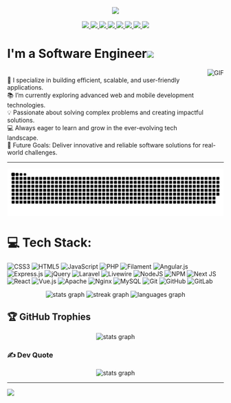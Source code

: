 <div align="center">
  <img height="200" src="https://i.imgur.com/4ASafy0.png"  />
  <p align="center">
    <a href="#">
  <img src="https://img.shields.io/badge/My_Portfolio-0A0A0A?style=flat&logo=dev.to&logoColor=white"/>
</a>
<a href="#">
  <img src="https://img.shields.io/badge/LinkedIn-%230077B5.svg?logo=linkedin&logoColor=white"/>
</a> 
<a href="#">
  <img src="https://img.shields.io/badge/WhatsApp-25D366?logo=whatsapp&logoColor=white"/>
</a>
<a href="#">
  <img src="https://img.shields.io/badge/TikTok-%23000000.svg?logo=TikTok&logoColor=white"/>
</a>
<a href="#">
  <img src="https://img.shields.io/badge/Instagram-%23E4405F.svg?logo=Instagram&logoColor=white"/>
</a>
<a href="#">
  <img src="https://img.shields.io/badge/YouTube-%23FF0000.svg?logo=YouTube&logoColor=white"/>
</a>
<a href="#">
  <img src="https://img.shields.io/badge/X-black.svg?logo=X&logoColor=white"/>
</a>
<a href="#">
  <img src="https://img.shields.io/badge/Discord-%237289DA.svg?logo=discord&logoColor=white"/>
</a>
  </p>
</div>



<h1>I'm a Software Engineer<img src="https://emojis.slackmojis.com/emojis/images/1577305505/7373/hand_wave.gif?1577305505" width="50" /> </h1>
<img align="right" alt="GIF" height="160px" margin="0px" src="https://media.giphy.com/media/du3J3cXyzhj75IOgvA/giphy.gif" />
<br/>
🎯 I specialize in building efficient, scalable, and user-friendly applications.
<br/>
📚 I’m currently exploring advanced web and mobile development technologies.
<br/>
💡 Passionate about solving complex problems and creating impactful solutions.
<br/>
💻 Always eager to learn and grow in the ever-evolving tech landscape.
<br/>
🌟 Future Goals: Deliver innovative and reliable software solutions for real-world challenges.

---

<div align="center">
  <picture align="center">
    <source media="(prefers-color-scheme: dark)" srcset="https://raw.githubusercontent.com/platane/platane/output/github-contribution-grid-snake-dark.svg">
    <source media="(prefers-color-scheme: light)" srcset="https://raw.githubusercontent.com/platane/platane/output/github-contribution-grid-snake.svg">
    <img alt="github contribution grid snake animation" src="https://raw.githubusercontent.com/platane/platane/output/github-contribution-grid-snake.svg">
  </picture>
</div>


# 💻 Tech Stack:
![CSS3](https://img.shields.io/badge/css3-%231572B6.svg?style=flat&logo=css3&logoColor=white) ![HTML5](https://img.shields.io/badge/html5-%23E34F26.svg?style=flat&logo=html5&logoColor=white) ![JavaScript](https://img.shields.io/badge/javascript-%23323330.svg?style=flat&logo=javascript&logoColor=%23F7DF1E) ![PHP](https://img.shields.io/badge/php-%23777BB4.svg?style=flat&logo=php&logoColor=white) ![Filament](https://img.shields.io/badge/Filament-FFAA00?style=flat&logoColor=%23000000) ![Angular.js](https://img.shields.io/badge/angular.js-%23E23237.svg?style=flat&logo=angularjs&logoColor=white) ![Express.js](https://img.shields.io/badge/express.js-%23404d59.svg?style=flat&logo=express&logoColor=%2361DAFB) ![jQuery](https://img.shields.io/badge/jquery-%230769AD.svg?style=flat&logo=jquery&logoColor=white) ![Laravel](https://img.shields.io/badge/laravel-%23FF2D20.svg?style=flat&logo=laravel&logoColor=white) ![Livewire](https://img.shields.io/badge/livewire-%234e56a6.svg?style=flat&logo=livewire&logoColor=white) ![NodeJS](https://img.shields.io/badge/node.js-6DA55F?style=flat&logo=node.js&logoColor=white) ![NPM](https://img.shields.io/badge/NPM-%23CB3837.svg?style=flat&logo=npm&logoColor=white) ![Next JS](https://img.shields.io/badge/Next-black?style=flat&logo=next.js&logoColor=white) ![React](https://img.shields.io/badge/react-%2320232a.svg?style=flat&logo=react&logoColor=%2361DAFB) ![Vue.js](https://img.shields.io/badge/vue.js-%2335495e.svg?style=flat&logo=vuedotjs&logoColor=%234FC08D) ![Apache](https://img.shields.io/badge/apache-%23D42029.svg?style=flat&logo=apache&logoColor=white) ![Nginx](https://img.shields.io/badge/nginx-%23009639.svg?style=flat&logo=nginx&logoColor=white) ![MySQL](https://img.shields.io/badge/mysql-4479A1.svg?style=flat&logo=mysql&logoColor=white) ![Git](https://img.shields.io/badge/git-%23F05033.svg?style=flat&logo=git&logoColor=white) ![GitHub](https://img.shields.io/badge/github-%23121011.svg?style=flat&logo=github&logoColor=white) ![GitLab](https://img.shields.io/badge/gitlab-%23181717.svg?style=flat&logo=gitlab&logoColor=white) <br>

<div align="center">
  <img src="https://github-readme-stats.vercel.app/api?username=akrammuh&theme=ambient_gradient&hide_border=false&include_all_commits=true&count_private=true" height="150" alt="stats graph"  />
  <img src="https://github-readme-streak-stats.herokuapp.com/?user=akrammuh&theme=ambient_gradient&hide_border=false" height="150" alt="streak graph"  />
  <img src="https://github-readme-stats.vercel.app/api/top-langs/?username=akrammuh&theme=ambient_gradient&hide_border=false&include_all_commits=true&count_private=true&layout=compact" height="150" alt="languages graph"  />
</div>

## 🏆 GitHub Trophies
<div align="center">
  <img src="https://github-profile-trophy.vercel.app/?username=akrammuh&theme=radical&no-frame=false&no-bg=false&margin-w=4" height="150" alt="stats graph"  />
</div>

### ✍️ Dev Quote
<div align="center">
  <img src="https://quotes-github-readme.vercel.app/api?type=horizontal&theme=radical" height="150" alt="stats graph"  />
</div>


---
[![](https://visitcount.itsvg.in/api?id=akrammuh&icon=2&color=9)](https://visitcount.itsvg.in)

<!-- Proudly created with GPRM ( https://gprm.itsvg.in ) -->
